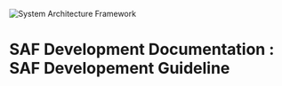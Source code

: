 ![System Architecture Framework](../../diagrams/Logo_SAF.png)
# SAF Development Documentation : SAF Developement Guideline